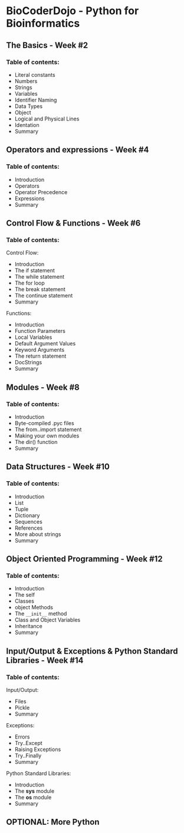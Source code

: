 # BioCoderDojo - Python for Bioinformatics

## The Basics - Week #2

### **Table of contents**:
- Literal constants
- Numbers
- Strings
- Variables
- Identifier Naming
- Data Types
- Object
- Logical and Physical Lines
- Identation
- Summary 

## Operators and expressions - Week #4

### **Table of contents**:
- Introduction
- Operators
- Operator Precedence 
- Expressions
- Summary

## Control Flow & Functions - Week #6

### **Table of contents**:
Control Flow:
- Introduction 
- The if statement
- The while statement
- The for loop
- The break statement
- The continue statement
- Summary

Functions:
- Introduction
- Function Parameters
- Local Variables
- Default Argument Values
- Keyword Arguments
- The return statement
- DocStrings
- Summary 

## Modules - Week #8

### **Table of contents**:
- Introduction
- Byte-compiled .pyc files
- The from..import statement
- Making your own modules
- The dir() function
- Summary

## Data Structures - Week #10

### **Table of contents**:
- Introduction 
- List
- Tuple
- Dictionary
- Sequences
- References 
- More about strings
- Summary

## Object Oriented Programming - Week #12

### **Table of contents**:
- Introduction
- The self
- Classes
- object Methods
- The `__init__` method
- Class and Object Variables
- Inheritance
- Summary

## Input/Output & Exceptions & Python Standard Libraries - Week #14

### **Table of contents**:
Input/Output:
- Files
- Pickle
- Summary

Exceptions:
- Errors
- Try..Except
- Raising Exceptions
- Try..Finally
- Summary

Python Standard Libraries:
- Introduction
- The __sys__ module
- The __os__ module 
- Summary

## OPTIONAL: More Python
